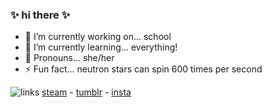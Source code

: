 ### ✨ hi there ✨

- 🔭 I’m currently working on... school
- 🌱 I’m currently learning... everything!
- 💬 Pronouns... she/her
- ⚡ Fun fact... neutron stars can spin 600 times per second

<img src="https://ohnodrim.carrd.co/assets/images/image08.png?v=55264968" title="links">
<a href="https://steamcommunity.com/id/ohnodrim/">steam</a> - <a href="https://rhunescape.tumblr.com/">tumblr</a> - <a href="https://www.instagram.com/ohnodrim">insta</a>
